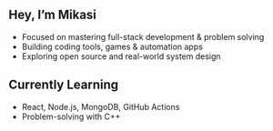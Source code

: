 ## Hey, I’m Mikasi
-  Focused on mastering full-stack development & problem solving
-  Building coding tools, games & automation apps 
-  Exploring open source and real-world system design

## Currently Learning
- React, Node.js, MongoDB, GitHub Actions
- Problem-solving with C++ 


